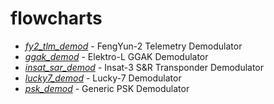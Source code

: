 # flowcharts
 - *[fy2_tlm_demod](fy2_tlm_demod)* - FengYun-2 Telemetry Demodulator
 - *[ggak_demod](ggak_demod)* - Elektro-L GGAK Demodulator
 - *[insat_sar_demod](insat_sar_demod)* - Insat-3 S&R Transponder Demodulator
 - *[lucky7_demod](lucky7_demod)* - Lucky-7 Demodulator
 - *[psk_demod](psk_demod)* - Generic PSK Demodulator

